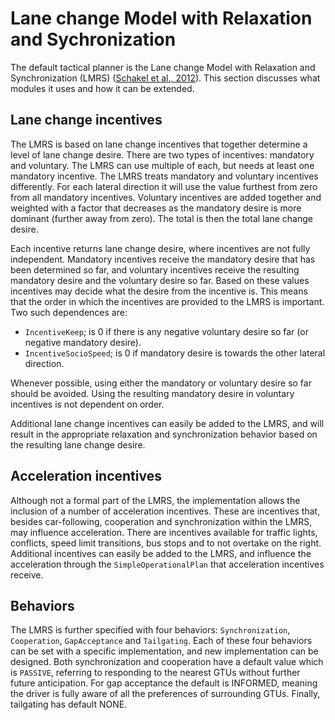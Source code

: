# Lane change Model with Relaxation and Sychronization

The default tactical planner is the Lane change Model with Relaxation and Synchronization (LMRS) ([Schakel et al., 2012](../10-references/references.md)). This section discusses what modules it uses and how it can be extended.


## Lane change incentives

The LMRS is based on lane change incentives that together determine a level of lane change desire. There are two types of incentives: mandatory and voluntary. The LMRS can use multiple of each, but needs at least one mandatory incentive. The LMRS treats mandatory and voluntary incentives differently. For each lateral direction it will use the value furthest from zero from all mandatory incentives. Voluntary incentives are added together and weighted with a factor that decreases as the mandatory desire is more dominant (further away from zero). The total is then the total lane change desire.

Each incentive returns lane change desire, where incentives are not fully independent. Mandatory incentives receive the mandatory desire that has been determined so far, and voluntary incentives receive the resulting mandatory desire and the voluntary desire so far. Based on these values incentives may decide what the desire from the incentive is. This means that the order in which the incentives are provided to the LMRS is important. Two such dependences are:

* `IncentiveKeep`; is 0 if there is any negative voluntary desire so far (or negative mandatory desire).
* `IncentiveSocioSpeed`; is 0 if mandatory desire is towards the other lateral direction.

Whenever possible, using either the mandatory or voluntary desire so far should be avoided. Using the resulting mandatory desire in voluntary incentives is not dependent on order.

Additional lane change incentives can easily be added to the LMRS, and will result in the appropriate relaxation and synchronization behavior based on the resulting lane change desire.


## Acceleration incentives

Although not a formal part of the LMRS, the implementation allows the inclusion of a number of acceleration incentives. These are incentives that, besides car-following, cooperation and synchronization within the LMRS, may influence acceleration. There are incentives available for traffic lights, conflicts, speed limit transitions, bus stops and to not overtake on the right. Additional incentives can easily be added to the LMRS, and influence the acceleration through the `SimpleOperationalPlan` that acceleration incentives receive.


## Behaviors

The LMRS is further specified with four behaviors: `Synchronization`, `Cooperation`, `GapAcceptance` and `Tailgating`. Each of these four behaviors can be set with a specific implementation, and new implementation can be designed. Both synchronization and cooperation have a default value which is `PASSIVE`, referring to responding to the nearest GTUs without further future anticipation. For gap acceptance the default is INFORMED, meaning the driver is fully aware of all the preferences of surrounding GTUs. Finally, tailgating has default NONE. 
